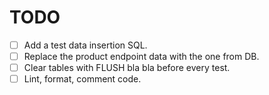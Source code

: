 # TODO

* [ ] Add a test data insertion SQL.
* [ ] Replace the product endpoint data with the one from DB.
* [ ] Clear tables with FLUSH bla bla before every test.
* [ ] Lint, format, comment code.